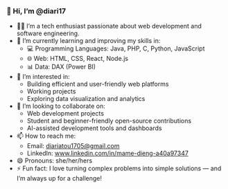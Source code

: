 ### 👋 Hi, I’m @diari17

- 👩‍💻 I’m a tech enthusiast passionate about web development and software engineering.
- 🌱 I’m currently learning and improving my skills in:
  - 💻 Programming Languages: Java, PHP, C, Python, JavaScript
  - 🌐 Web: HTML, CSS, React, Node.js
  - 📊 Data: DAX (Power BI)
- 👀 I’m interested in:
  - Building efficient and user-friendly web platforms
  - Working projects
  - Exploring data visualization and analytics
- 💞️ I’m looking to collaborate on:
  - Web development projects
  - Student and beginner-friendly open-source contributions
  - AI-assisted development tools and dashboards
- 📫 How to reach me:
  - Email: diariatou1705@gmail.com
  - LinkedIn: www.linkedin.com/in/mame-dieng-a40a97347
- 😄 Pronouns: she/her/hers
- ⚡ Fun fact: I love turning complex problems into simple solutions — and I’m always up for a challenge!
